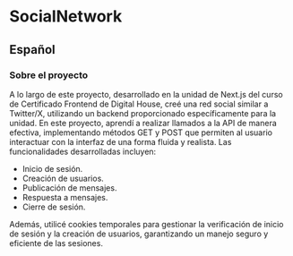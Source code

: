 # SocialNetwork

## Español

### Sobre el proyecto

A lo largo de este proyecto, desarrollado en la unidad de Next.js del curso de Certificado Frontend de Digital House, creé una red social similar a Twitter/X, utilizando un backend proporcionado específicamente para la unidad.
En este proyecto, aprendí a realizar llamados a la API de manera efectiva, implementando métodos GET y POST que permiten al usuario interactuar con la interfaz de una forma fluida y realista. Las funcionalidades desarrolladas incluyen:

- Inicio de sesión.
- Creación de usuarios.
- Publicación de mensajes.
- Respuesta a mensajes.
- Cierre de sesión.

Además, utilicé cookies temporales para gestionar la verificación de inicio de sesión y la creación de usuarios, garantizando un manejo seguro y eficiente de las sesiones.

